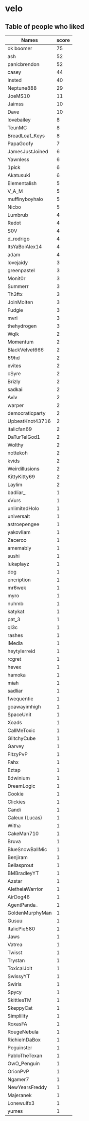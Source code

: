 # velo
## Table of people who liked
Names | score
--- | ---
ok boomer | 75
ash | 52
panicbrendon | 52
casey | 44
Insted | 40
Neptune888 | 29
JoeMS10 | 11
Jaimss | 10
Dave | 10
lovebailey | 8
TeunMC | 8
BreadLoaf_Keys | 8
PapaGoofy | 7
JamesJustJoined | 6
Yawnless | 6
1pick | 6
Akatusuki | 6
Elementalish | 5
V_A_M | 5
muffinyboyhalo | 5
Nicbo | 5
Lumbrub | 4
Redot | 4
S0V | 4
d_rodrigo | 4
ItsYaBoiAlex14 | 4
adam | 4
lovejaidy | 3
greenpastel | 3
Monit0r | 3
Summerr | 3
Th3ftx | 3
JoinMolten | 3
Fudgie | 3
mvri | 3
thehydrogen | 3
Wqlk | 2
Momentum | 2
BlackVelvet666 | 2
69hd | 2
evites | 2
cSyre | 2
Brizly | 2
sadkai | 2
Aviv | 2
warper | 2
democraticparty | 2
UpbeatKnot43716 | 2
italicfan69 | 2
DaTurTelGod1 | 2
Wolthy | 2
nottekoh | 2
kvids | 2
Weirdillusions | 2
KittyKitty69 | 2
Laylim | 2
badliar_ | 1
xVurs | 1
unlimitedHolo | 1
universalt | 1
astroepengee | 1
yakovliam | 1
Zaceroo | 1
amemably | 1
sushi | 1
lukaplayz | 1
dog | 1
encription | 1
mr6wek | 1
myro | 1
nuhmb | 1
katykat | 1
pat_3 | 1
ql3c | 1
rashes | 1
iMedia | 1
heytylerreid | 1
rcgret | 1
hevex | 1
hamoka | 1
miah | 1
sadliar | 1
fwequentie | 1
goawayimhigh | 1
SpaceUnit | 1
Xoads | 1
CallMeToxic | 1
GlitchyCube | 1
Garvey | 1
FitzyPvP | 1
Fahx | 1
Eztap | 1
Edwinium | 1
DreamLogic | 1
Cookie | 1
Clickies | 1
Candi | 1
Caleux (Lucas) | 1
Witha | 1
CakeMan710 | 1
Bruva | 1
BlueSnowBallMic | 1
Benjiram | 1
Bellasprout | 1
BMBradleyYT | 1
Azstar | 1
AletheiaWarrior | 1
AirDog46 | 1
AgentPanda_ | 1
GoldenMurphyMan | 1
Gusuu | 1
ItalicPie580 | 1
Jaws | 1
Vatrea | 1
Twisst | 1
Trystan | 1
ToxicalJolt | 1
SwissyYT | 1
Swirls | 1
Spycy | 1
SkittlesTM | 1
SkeppyCat | 1
Simplility | 1
RoxasFA | 1
RougeNebula | 1
RichieInDaBox | 1
Peguinster | 1
PabloTheTexan | 1
OwO_Penguin | 1
OrionPvP | 1
Ngamer7 | 1
NewYearsFreddy | 1
Majeranek | 1
Lonewulfx3 | 1
yumes | 1
